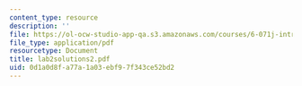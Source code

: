 ```yaml
---
content_type: resource
description: ''
file: https://ol-ocw-studio-app-qa.s3.amazonaws.com/courses/6-071j-introduction-to-electronics-signals-and-measurement-spring-2006/0d1a0d8fa77a1a03ebf97f343ce52bd2_lab2solutions2.pdf
file_type: application/pdf
resourcetype: Document
title: lab2solutions2.pdf
uid: 0d1a0d8f-a77a-1a03-ebf9-7f343ce52bd2
---
```

